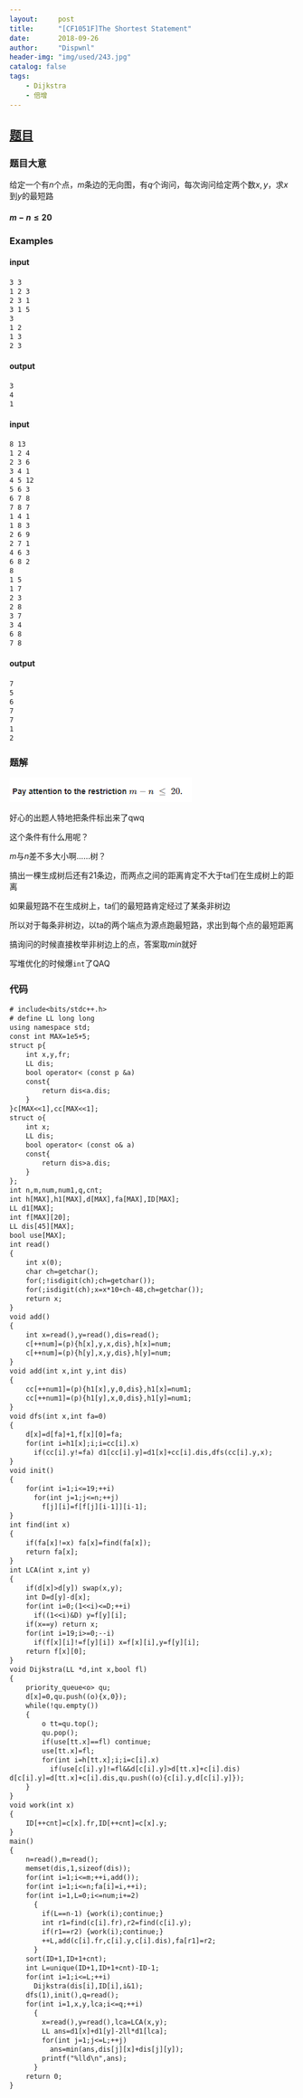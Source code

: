 ```yaml
---
layout:     post
title:      "[CF1051F]The Shortest Statement"
date:       2018-09-26
author:     "Dispwnl"
header-img: "img/used/243.jpg"
catalog: false
tags:
    - Dijkstra
    - 倍增
---
```

## [题目](http://codeforces.com/problemset/problem/1051/F)
### 题目大意

给定一个有$n$个点，$m$条边的无向图，有$q$个询问，每次询问给定两个数$x,y$，求$x$到$y$的最短路

#### $m-n\leq 20$

### Examples
#### input
```plain
3 3
1 2 3
2 3 1
3 1 5
3
1 2
1 3
2 3
```
#### output
```plain
3
4
1
```
#### input
```plain
8 13
1 2 4
2 3 6
3 4 1
4 5 12
5 6 3
6 7 8
7 8 7
1 4 1
1 8 3
2 6 9
2 7 1
4 6 3
6 8 2
8
1 5
1 7
2 3
2 8
3 7
3 4
6 8
7 8
```
#### output
```plain
7
5
6
7
7
1
2
```
### 题解

![](/img/study/theshortest.png)

好心的出题人特地把条件标出来了qwq

这个条件有什么用呢？

$m$与$n$差不多大小啊……树？

搞出一棵生成树后还有$21$条边，而两点之间的距离肯定不大于ta们在生成树上的距离

如果最短路不在生成树上，ta们的最短路肯定经过了某条非树边

所以对于每条非树边，以ta的两个端点为源点跑最短路，求出到每个点的最短距离

搞询问的时候直接枚举非树边上的点，答案取$min$就好

写堆优化的时候爆<code>int</code>了QAQ

### 代码
```
# include<bits/stdc++.h>
# define LL long long
using namespace std;
const int MAX=1e5+5;
struct p{
	int x,y,fr;
	LL dis;
	bool operator< (const p &a)
	const{
		return dis<a.dis;
	}
}c[MAX<<1],cc[MAX<<1];
struct o{
	int x;
	LL dis;
	bool operator< (const o& a)
	const{
		return dis>a.dis;
	}
};
int n,m,num,num1,q,cnt;
int h[MAX],h1[MAX],d[MAX],fa[MAX],ID[MAX];
LL d1[MAX];
int f[MAX][20];
LL dis[45][MAX];
bool use[MAX];
int read()
{
	int x(0);
	char ch=getchar();
	for(;!isdigit(ch);ch=getchar());
	for(;isdigit(ch);x=x*10+ch-48,ch=getchar());
	return x;
}
void add()
{
	int x=read(),y=read(),dis=read();
	c[++num]=(p){h[x],y,x,dis},h[x]=num;
	c[++num]=(p){h[y],x,y,dis},h[y]=num;
}
void add(int x,int y,int dis)
{
	cc[++num1]=(p){h1[x],y,0,dis},h1[x]=num1;
	cc[++num1]=(p){h1[y],x,0,dis},h1[y]=num1;
}
void dfs(int x,int fa=0)
{
	d[x]=d[fa]+1,f[x][0]=fa;
	for(int i=h1[x];i;i=cc[i].x)
	  if(cc[i].y!=fa) d1[cc[i].y]=d1[x]+cc[i].dis,dfs(cc[i].y,x);
}
void init()
{
	for(int i=1;i<=19;++i)
	  for(int j=1;j<=n;++j)
	    f[j][i]=f[f[j][i-1]][i-1];
}
int find(int x)
{
	if(fa[x]!=x) fa[x]=find(fa[x]);
	return fa[x];
}
int LCA(int x,int y)
{
	if(d[x]>d[y]) swap(x,y);
	int D=d[y]-d[x];
	for(int i=0;(1<<i)<=D;++i)
	  if((1<<i)&D) y=f[y][i];
	if(x==y) return x;
	for(int i=19;i>=0;--i)
	  if(f[x][i]!=f[y][i]) x=f[x][i],y=f[y][i];
	return f[x][0];
}
void Dijkstra(LL *d,int x,bool fl)
{
	priority_queue<o> qu;
	d[x]=0,qu.push((o){x,0});
	while(!qu.empty())
	{
		o tt=qu.top();
		qu.pop();
		if(use[tt.x]==fl) continue;
		use[tt.x]=fl;
		for(int i=h[tt.x];i;i=c[i].x)
		  if(use[c[i].y]!=fl&&d[c[i].y]>d[tt.x]+c[i].dis) d[c[i].y]=d[tt.x]+c[i].dis,qu.push((o){c[i].y,d[c[i].y]});
	}
}
void work(int x)
{
	ID[++cnt]=c[x].fr,ID[++cnt]=c[x].y;
}
main()
{
	n=read(),m=read();
	memset(dis,1,sizeof(dis));
	for(int i=1;i<=m;++i,add());
	for(int i=1;i<=n;fa[i]=i,++i);
	for(int i=1,L=0;i<=num;i+=2)
	  {
	  	if(L==n-1) {work(i);continue;}
	  	int r1=find(c[i].fr),r2=find(c[i].y);
	  	if(r1==r2) {work(i);continue;}
	  	++L,add(c[i].fr,c[i].y,c[i].dis),fa[r1]=r2;
	  }
	sort(ID+1,ID+1+cnt);
	int L=unique(ID+1,ID+1+cnt)-ID-1;
	for(int i=1;i<=L;++i)
	  Dijkstra(dis[i],ID[i],i&1);
	dfs(1),init(),q=read();
	for(int i=1,x,y,lca;i<=q;++i)
	  {
	  	x=read(),y=read(),lca=LCA(x,y);
	  	LL ans=d1[x]+d1[y]-2ll*d1[lca];
	  	for(int j=1;j<=L;++j)
	  	  ans=min(ans,dis[j][x]+dis[j][y]);
	  	printf("%lld\n",ans);
	  }
	return 0;
}
```
